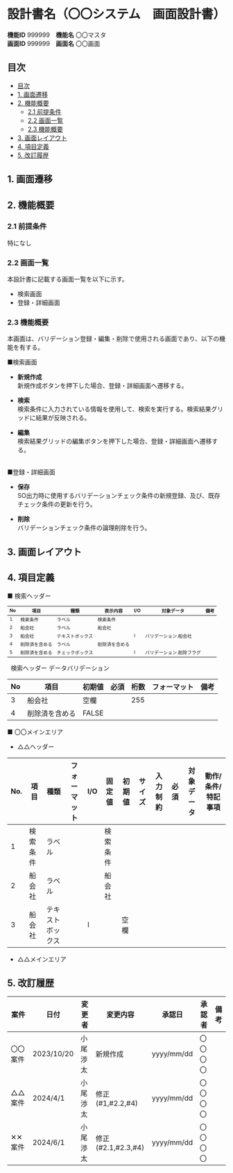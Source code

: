 # 設計書名（〇〇システム　画面設計書）

**機能ID** 999999　**機能名** 〇〇マスタ  
**画面ID** 999999　**画面名** 〇〇画面  

## 目次

- [目次](#目次)
- [1. 画面遷移](#1-画面遷移)
- [2. 機能概要](#2-機能概要)
  - [2.1 前提条件](#21-前提条件)
  - [2.2 画面一覧](#22-画面一覧)
  - [2.3 機能概要](#23-機能概要)
- [3. 画面レイアウト](#3-画面レイアウト)
- [4. 項目定義](#4-項目定義)
- [5. 改訂履歴](#5-改訂履歴)

## 1. 画面遷移

## 2. 機能概要

### 2.1 前提条件

特になし

### 2.2 画面一覧

本設計書に記載する画面一覧を以下に示す。

- 検索画面
- 登録・詳細画面

### 2.3 機能概要

本画面は、バリデーション登録・編集・削除で使用される画面であり、以下の機能を有する。

■検索画面

- **新規作成**  
新規作成ボタンを押下した場合、登録・詳細画面へ遷移する。

- **検索**  
検索条件に入力されている情報を使用して、検索を実行する。検索結果グリッドに結果が反映される。

- **編集**  
検索結果グリッドの編集ボタンを押下した場合、登録・詳細画面へ遷移する。  
&nbsp;  

■登録・詳細画面

- **保存**  
SO出力時に使用するバリデーションチェック条件の新規登録、及び、既存チェック条件の更新を行う。

- **削除**  
バリデーションチェック条件の論理削除を行う。

<!-- 改ページ用コード -->
<div style="page-break-before:always"></div> 

## 3. 画面レイアウト

## 4. 項目定義

**■** 検索ヘッダー  

<div class="table">

| No | 項目   | 種類       | 表示内容  | I/O | 対象データ       | 備考 |
|----|------|----------|------|-----|-------------|----|
| 1  | 検索条件 | ラベル      | 検索条件 |    |             |    |
| 2  | 船会社  | ラベル      | 船会社  |    |             |    |
| 3  | 船会社  | テキストボックス |      | I   | バリデーション.船会社 |    |
| 4  | 削除済を含める  | ラベル      | 削除済を含める  |    |             |    |
| 5  | 削除済を含める  | チェックボックス |      | I   | バリデーション.削除フラグ |    |

</div>

&nbsp; 検索ヘッダー  データバリデーション

| No | 項目  | 初期値 | 必須 | 桁数  | フォーマット | 備考 |
|----|-----|-----|----|-----|--------|----|
| 3  | 船会社 | 空欄   |   | 255 |        |    |
| 4  | 削除済を含める | FALSE   |   |  |        |    |

**■** 〇〇メインエリア

- △△ヘッダー

| No. | 項目   | 種類       | フォーマット | I/O | 固定値  | 初期値 | サイズ | 入力制約 | 必須 | 対象データ | 動作/条件/特記事項 |
|-----|------|----------|--------|-----|------|-----|-----|------|----|-------|------------|
| 1   | 検索条件 | ラベル      |        |     | 検索条件 |     |     |      |    |       |            |
| 2   | 船会社  | ラベル      |        |     | 船会社  |     |     |      |    |       |            |
| 3   | 船会社  | テキストボックス |        | I   |      | 空欄  |     |      |    |       |            |

- △△メインエリア  

## 5. 改訂履歴
  
| 案件   | 日付         | 変更者  | 変更内容           | 承認日 | 承認者 | 備考 |
|------|------------|------|----------------|-----|-----|----|
| 〇〇案件 | 2023/10/20 | 小尾渉太 | 新規作成           |   yyyy/mm/dd  |  〇〇〇〇   |    |
| △△案件 | 2024/4/1   | 小尾渉太 | 修正(#1,#2.2,#4) |   yyyy/mm/dd  |   〇〇〇〇  |    |
| ✕✕案件 | 2024/6/1   | 小尾渉太 | 修正(#2.1,#2.3,#4) |   yyyy/mm/dd  |   〇〇〇〇  |    |

<style>
.table table {
    font-size: 75%
}
</style>
